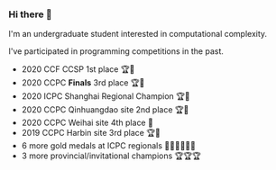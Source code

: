 ### Hi there 👋

I'm an undergraduate student interested in computational complexity.

I've participated in programming competitions in the past.

- 2020 CCF CCSP 1st place 🏆🏅️
- 2020 CCPC **Finals** 3rd place 🏆🏅️
- 2020 ICPC Shanghai Regional Champion 🏆🏅️
- 2020 CCPC Qinhuangdao site 2nd place 🏆🏅️
- 2020 CCPC Weihai site 4th place 🏅️
- 2019 CCPC Harbin site 3rd place 🏆🏅️
- 6 more gold medals at ICPC regionals 🏅️🏅️🏅️🏅️🏅️🏅️
- 3 more provincial/invitational champions 🏆🏆🏆
